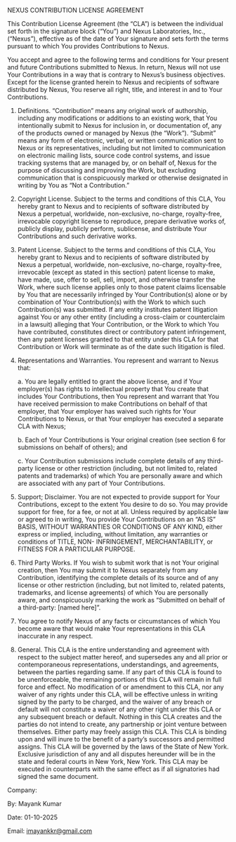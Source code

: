 NEXUS CONTRIBUTION LICENSE AGREEMENT

This Contribution License Agreement (the “CLA”) is between the individual set forth in the signature block (“You”) and Nexus Laboratories, Inc., (“Nexus”), effective as of the date of Your signature and sets forth the terms pursuant to which You provides Contributions to Nexus. 

You accept and agree to the following terms and conditions for Your present and future Contributions submitted to Nexus. In return, Nexus will not use Your Contributions in a way that is contrary to Nexus’s business objectives. Except for the license granted herein to Nexus and recipients of software distributed by Nexus, You reserve all right, title, and interest in and to Your Contributions.

1. Definitions. “Contribution” means any original work of authorship, including any modifications or additions to an existing work, that You intentionally submit to Nexus for inclusion in, or documentation of, any of the products owned or managed by Nexus (the “Work”). “Submit” means any form of electronic, verbal, or written communication sent to Nexus or its representatives, including but not limited to communication on electronic mailing lists, source code control systems, and issue tracking systems that are managed by, or on behalf of, Nexus for the purpose of discussing and improving the Work, but excluding communication that is conspicuously marked or otherwise designated in writing by You as “Not a Contribution.” 

2. Copyright License. Subject to the terms and conditions of this CLA, You hereby grant to Nexus and to recipients of software distributed by Nexus a perpetual, worldwide, non-exclusive, no-charge, royalty-free, irrevocable copyright license to reproduce, prepare derivative works of, publicly display, publicly perform, sublicense, and distribute Your Contributions and such derivative works. 

3. Patent License. Subject to the terms and conditions of this CLA, You hereby grant to Nexus and to recipients of software distributed by Nexus a perpetual, worldwide, non-exclusive, no-charge, royalty-free, irrevocable (except as stated in this section) patent license to make, have made, use, offer to sell, sell, import, and otherwise transfer the Work, where such license applies only to those patent claims licensable by You that are necessarily infringed by Your Contribution(s) alone or by combination of Your Contribution(s) with the Work to which such Contribution(s) was submitted. If any entity institutes patent litigation against You or any other entity (including a cross-claim or counterclaim in a lawsuit) alleging that Your Contribution, or the Work to which You have contributed, constitutes direct or contributory patent infringement, then any patent licenses granted to that entity under this CLA for that Contribution or Work will terminate as of the date such litigation is filed. 

4. Representations and Warranties. You represent and warrant to Nexus that: 

    a. You are legally entitled to grant the above license, and if Your employer(s) has rights to intellectual property that You create that includes Your Contributions, then You represent and warrant that You have received permission to make Contributions on behalf of that employer, that Your employer has waived such rights for Your Contributions to Nexus, or that Your employer has executed a separate CLA with Nexus; 

    b. Each of Your Contributions is Your original creation (see section 6 for submissions on behalf of others); and

    c. Your Contribution submissions include complete details of any third-party license or other restriction (including, but not limited to, related patents and trademarks) of which You are personally aware and which are associated with any part of Your Contributions. 

5. Support; Disclaimer. You are not expected to provide support for Your Contributions, except to the extent You desire to do so. You may provide support for free, for a fee, or not at all. Unless required by applicable law or agreed to in writing, You provide Your Contributions on an “AS IS” BASIS, WITHOUT WARRANTIES OR CONDITIONS OF ANY KIND, either express or implied, including, without limitation, any warranties or conditions of TITLE, NON- INFRINGEMENT, MERCHANTABILITY, or FITNESS FOR A PARTICULAR PURPOSE. 

6. Third Party Works. If You wish to submit work that is not Your original creation, then You may submit it to Nexus separately from any Contribution, identifying the complete details of its source and of any license or other restriction (including, but not limited to, related patents, trademarks, and license agreements) of which You are personally aware, and conspicuously marking the work as “Submitted on behalf of a third-party: [named here]”.
  
7. You agree to notify Nexus of any facts or circumstances of which You become aware that would make Your representations in this CLA inaccurate in any respect.

8. General. This CLA is the entire understanding and agreement with respect to the subject matter hereof, and supersedes any and all prior or contemporaneous representations, understandings, and agreements, between the parties regarding same. If any part of this CLA is found to be unenforceable, the remaining portions of this CLA will remain in full force and effect. No modification of or amendment to this CLA, nor any waiver of any rights under this CLA, will be effective unless in writing signed by the party to be charged, and the waiver of any breach or default will not constitute a waiver of any other right under this CLA or any subsequent breach or default. Nothing in this CLA creates and the parties do not intend to create, any partnership or joint venture between themselves. Either party may freely assign this CLA. This CLA is binding upon and will inure to the benefit of a party’s successors and permitted assigns. This CLA will be governed by the laws of the State of New York. Exclusive jurisdiction of any and all disputes hereunder will be in the state and federal courts in New York, New York. This CLA may be executed in counterparts with the same effect as if all signatories had signed the same document.

Company:

By: Mayank Kumar

Date: 01-10-2025

Email: imayankkr@gmail.com
